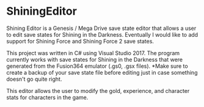 # ShiningEditor
Shining Editor is a Genesis / Mega Drive save state editor that allows a user to edit save states for Shining in the Darkness. Eventually I would like to add support for Shining Force and Shining Force 2 save states.

This project was written in C# using Visual Studio 2017. The program currently works with save states for Shining in the Darkness that were generated from the Fusion364 emulator (.gs0, .gsx files). *Make sure to create a backup of your save state file before editing just in case something doesn't go quite right.

This editor allows the user to modify the gold, experience, and character stats for characters in the game.
